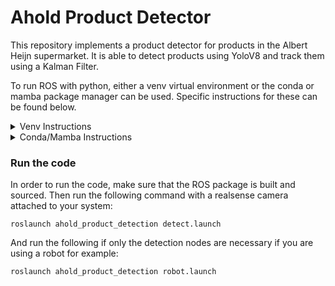 # Ahold Product Detector
This repository implements a product detector for products in the Albert Heijn supermarket. It is able to detect products using YoloV8 and track them using a Kalman Filter. 

To run ROS with python, either a venv virtual environment or the conda or mamba package manager can be used. Specific instructions for these can be found below.
<details>
<summary>Venv Instructions</summary>

### Install this ROS Package for Ubuntu

Before starting, make sure to have ROS Noetic installed: http://wiki.ros.org/noetic/Installation

After installation, initialize a workspace in order to build and run the ROS package. Do this by running the following commands:

```console
mkdir YOUR_WORKSPACE_NAME
cd YOUR_WORKSPACE_NAME
mkdir src
cd src
```
We want to have the ROS package inside the 'src' directory, so now that we are in here we can clone the repository:
```console
git clone git@github.com:stijnla/Ahold_product_detector.git
```
Now return to your workspace directory, source the ROS environment if you haven't done so, and build the package by running the following lines:
```console
cd ..
source /opt/ros/noetic/setup.bash
catkin build
source /devel/setup.bash
```
Now that we have setup the ROS package, it is time to setup the python virtual environment for the python dependencies. For simplicity, make sure that the location of your virtual environment is NOT in your workspace, so that catkin does not try to build your virtual environment. After choosing a location of desire, run the following commands to create and activate your virtual environment:

```console
python -m venv PATH_TO_YOUR_VIRTUAL_ENV
source PATH_TO_YOUR_VIRTUAL_ENV/bin/activate
```

Now we install the dependencies for python in this virtual environment so it does not interfere with any other projects:

```console
pip install numpy
pip install opencv-python
pip install ultralytics
pip install roslibpy
pip install scipy
```

If you want to rebuild the ROS package, you should first deactivate the python virtual environment, than clean the build and re-build the package. Run the following commands in the workspace directory to achieve this:

```console
deactivate
catkin clean
catkin build
source devel/setup.bash
```

</details>

<details>
<summary>Conda/Mamba Instructions</summary>

### Install this ROS Package for Ubuntu

Before starting install ROS Noetic in your conda environment, following the installation instructions [here](https://robostack.github.io/GettingStarted.html)

After installation, initialize a workspace in order to build and run the ROS package. Do this by running the following commands:

```console
mkdir YOUR_WORKSPACE_NAME/src --parents
cd YOUR_WORKSPACE_NAME
conda activate [my_environment]
catkin init
```
We want to have our ROS package inside the 'src' directory, so now that we are in here we can clone the repository:
```console
cd src
git clone git@github.com:stijnla/Ahold_product_detector.git
```

Now we install the other dependencies for this conda environment used in the product detector package by using this command:

```console
cd Ahold_product_detector
conda env update --file environment.yml --name [my_environment]
```

If you want to rebuild the ROS package you should clean the build directory and re-build the package. Run the following commands in the workspace directory to achieve this:
```console
conda activate [my_environment]
catkin clean
catkin build
```

</details>

### Run the code

In order to run the code, make sure that the ROS package is built and sourced. Then run the following command with a realsense camera attached to your system:

```console
roslaunch ahold_product_detection detect.launch
```

And run the following if only the detection nodes are necessary if you are using a robot for example:

```console
roslaunch ahold_product_detection robot.launch
```

